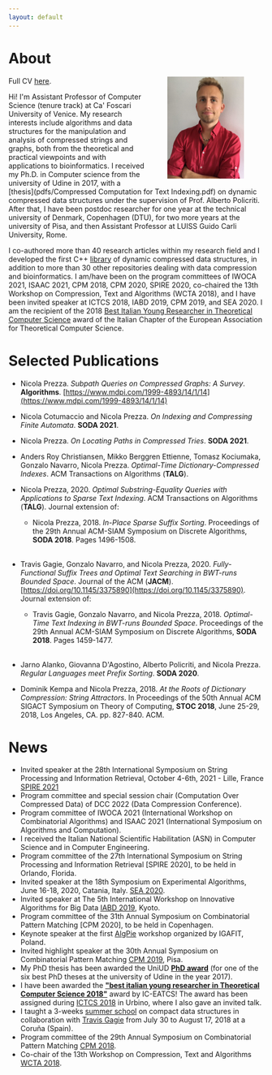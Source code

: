 ```yaml
---
layout: default
---
```


# About

<img src="figures/io_unive.jpg" align="right" width="30%" hspace="40" vspace="0" alt="be balanced" />

Full CV [here](pdfs/CV.pdf).

Hi! I'm Assistant Professor of Computer Science (tenure track) at Ca' Foscari University of Venice. My research interests include algorithms and data structures for the manipulation and analysis of compressed strings and graphs, both from the theoretical and practical viewpoints and with applications to bioinformatics. I received my Ph.D. in Computer science from the university of Udine in 2017, with a [thesis](pdfs/Compressed Computation for Text Indexing.pdf) on dynamic compressed data structures under the supervision of Prof. Alberto Policriti. After that, I have been postdoc researcher for one year at the technical university of Denmark, Copenhagen (DTU), for two more years at the university of Pisa, and then Assistant Professor at LUISS Guido Carli University, Rome.

I co-authored more than 40 research articles within my research field and I developed the first C++ [library](github.com/xxsds/DYNAMIC) of dynamic compressed data structures, in addition to more than 30 other repositories dealing with data compression and bioinformatics. I am/have been on the program committees of IWOCA 2021, ISAAC 2021, CPM 2018, CPM 2020, SPIRE 2020, co-chaired the 13th Workshop on Compression, Text and Algorithms (WCTA 2018), and I have been invited speaker at ICTCS 2018, IABD 2019, CPM 2019, and SEA 2020. I am the recipient of the 2018 [Best Italian Young Researcher in Theoretical Computer Science](https://www.eatcs.org/index.php/italian-chapter) award of the Italian Chapter of the European Association for Theoretical Computer Science.

# Selected Publications

* Nicola Prezza. *Subpath Queries on Compressed Graphs: A Survey*. **Algorithms**. [https://www.mdpi.com/1999-4893/14/1/14](https://www.mdpi.com/1999-4893/14/1/14)

* Nicola Cotumaccio and Nicola Prezza. *On Indexing and Compressing Finite Automata*. **SODA 2021**.

* Nicola Prezza. *On Locating Paths in Compressed Tries*. **SODA 2021**.

* Anders Roy Christiansen, Mikko Berggren Ettienne, Tomasz Kociumaka, Gonzalo Navarro, Nicola Prezza. *Optimal-Time Dictionary-Compressed Indexes*. ACM Transactions on Algorithms (**TALG**).

* Nicola Prezza, 2020. *Optimal Substring-Equality Queries with Applications to Sparse Text Indexing*. ACM Transactions on Algorithms (**TALG**). Journal extension of:
	* Nicola Prezza, 2018. *In-Place Sparse Suffix Sorting*. Proceedings of the 29th Annual ACM-SIAM Symposium on Discrete Algorithms, **SODA 2018**. Pages 1496-1508.
<br /><br />
* Travis Gagie, Gonzalo Navarro, and Nicola Prezza, 2020. *Fully-Functional Suffix Trees and Optimal Text Searching in BWT-runs Bounded Space*.  Journal of the ACM (**JACM**). [https://doi.org/10.1145/3375890](https://doi.org/10.1145/3375890). Journal extension of:
	* Travis Gagie, Gonzalo Navarro, and Nicola Prezza, 2018. *Optimal-Time Text Indexing in BWT-runs Bounded Space*. Proceedings of the 29th Annual ACM-SIAM Symposium on Discrete Algorithms, **SODA 2018**. Pages 1459-1477.
<br /><br />
* Jarno Alanko, Giovanna D'Agostino, Alberto Policriti, and Nicola Prezza. *Regular Languages meet Prefix Sorting*. **SODA 2020**.

* Dominik Kempa and Nicola Prezza, 2018. *At the Roots of Dictionary Compression: String Attractors*. In Proceedings of the 50th Annual ACM SIGACT Symposium on Theory of Computing, **STOC 2018**, June 25-29, 2018, Los Angeles, CA. pp. 827-840. ACM.



# News

* Invited speaker at the 28th International Symposium on String Processing and Information Retrieval, October 4-6th, 2021 - Lille, France [SPIRE 2021](https://www.cristal.univ-lille.fr/spire2021/)
* Program committee and special session chair (Computation Over Compressed Data) of DCC 2022 (Data Compression Conference).
* Program committee of IWOCA 2021 (International Workshop on Combinatorial Algorithms) and ISAAC 2021 (International Symposium on Algorithms and Computation).
* I received the Italian National Scientific Habilitation (ASN) in Computer Science and in Computer Engineering.
* Program committee of the 27th International Symposium on String Processing and Information Retrieval [SPIRE 2020], to be held in Orlando, Florida.
* Invited speaker at the 18th Symposium on Experimental Algorithms, June 16-18, 2020, Catania, Italy. [SEA 2020](http://www.sea2020.dmi.unict.it/).
* Invited speaker at The 5th International Workshop on Innovative Algorithms for Big Data [IABD 2019](https://sites.google.com/view/iabd2019/iabd2019), Kyoto.
* Program committee of the 31th Annual Symposium on Combinatorial Pattern Matching [CPM 2020], to be held in Copenhagen.
* Keynote speaker at the first [AlgPie](https://algpie.mimuw.edu.pl/) workshop organized by IGAFIT, Poland.
* Invited highlight speaker at the 30th Annual Symposium on Combinatorial Pattern Matching [CPM 2019](http://cpm2019.di.unipi.it/), Pisa.
* My PhD thesis has been awarded the UniUD [**PhD award**](https://qui.uniud.it/notizieEventi/ateneo/phd-awards-assegnati-alle-migliori-tesi-di-dottorato-2017) (for one of the six best PhD theses at the university of Udine in the year 2017).
* I have been awarded the [**"best italian young researcher in Theoretical Computer Science 2018"**](https://www.eatcs.org/index.php/italian-chapter) award by IC-EATCS! The award has been assigned during [ICTCS 2018](http://www.sti.uniurb.it/events/ictcs2018/cfp.html) in Urbino, where I also gave an invited talk.
* I taught a 3-weeks [summer school](http://www.udc.es/gl/iss/courses/courses_2018/Compact_data_structures) on compact data structures in collaboration with [Travis Gagie](https://www.cs.helsinki.fi/u/gagie/) from July 30 to August 17, 2018 at a Coruña (Spain). 
* Program committee of the 29th Annual Symposium on Combinatorial Pattern Matching [CPM 2018](http://cpm2018.sdu.edu.cn/).
* Co-chair of the 13th Workshop on Compression, Text and Algorithms [WCTA 2018](http://eventos.spc.org.pe/spire2018/).
